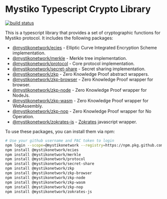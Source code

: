 # Mystiko Typescript Crypto Library

[![build status](https://github.com/mystikonetwork/mystiko-crypto/actions/workflows/build.yml/badge.svg)](https://github.com/mystikonetwork/mystiko-crypto/actions/workflows/build.yml)

This is a typescript library that provides a set of cryptographic functions for Mystiko protocol.
It includes the following packages:

* [@mystikonetwork/ecies](packages/ecies) - Elliptic Curve Integrated Encryption Scheme implementation.
* [@mystikonetwork/merkle](packages/merkle) - Merkle tree implementation.
* [@mystikonetwork/protocol](packages/protocol) - Core protocol implementation.
* [@mystikonetwork/secret-share](packages/secret-share) - Secret sharing implementation.
* [@mystikonetwork/zkp](packages/zkp) - Zero Knowledge Proof abstract wrappers.
* [@mystikonetwork/zkp-browser](packages/zkp-browser) - Zero Knowledge Proof wrapper for browser.
* [@mystikonetwork/zkp-node](packages/zkp-node) - Zero Knowledge Proof wrapper for NodeJs.
* [@mystikonetwork/zkp-wasm](packages/zkp-wasm) - Zero Knowledge Proof wrapper for WebAssembly.
* [@mystikonetwork/zkp-nop](packages/zkp-nop) - Zero Knowledge Proof wrapper for No Operation.
* [@mystikonetwork/zokrates-js](packages/zokrates-js) - [Zokrates](https://github.com/Zokrates/ZoKrates) javascript wrapper.

To use these packages, you can install them via npm:

```bash
# Use your github username and PAC token to login
npm login --scope=@mystikonetwork --registry=https://npm.pkg.github.com
npm install @mystikonetwork/ecies
npm install @mystikonetwork/merkle
npm install @mystikonetwork/protocol
npm install @mystikonetwork/secret-share
npm install @mystikonetwork/zkp
npm install @mystikonetwork/zkp-browser
npm install @mystikonetwork/zkp-node
npm install @mystikonetwork/zkp-wasm
npm install @mystikonetwork/zkp-nop
npm install @mystikonetwork/zokrates-js
```
